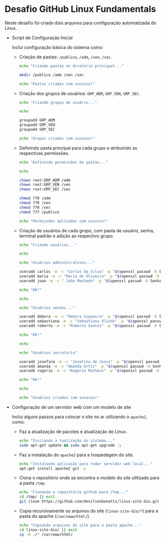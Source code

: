 # Desafio GitHub Linux Fundamentals

Neste desafio foi criado dois arquivos para configuração automatizada do Linux.

 - Script de Configuração Inicial

   Inclui configuração básica do sistema como:

   - Criação de pastas: `/publico`, `/adm`, `/ven`, `/sec`.

     ```bash
     echo "Criando pastas no diretório principal..."
     
     mkdir /publico /adm /ven /sec
     
     echo "Pastas criadas com sucesso!"
     ```

   - Criação dos grupos de usuários: `GRP_ADM`, `GRP_VEN`, `GRP_SEC`.

     ```bash
     echo "Criando grupos de usuário..."
     
     echo
     
     groupadd GRP_ADM
     groupadd GRP_VEN
     groupadd GRP_SEC
     
     echo "Grupos criados com sucesso!"
     ```

   - Definindo pasta principal para cada grupo e atribuindo as respectivas permissões.

     ```bash
     echo "Definindo permissões de pastas..."
     
     echo
     
     chown root:GRP_ADM /adm
     chown root:GRP_VEN /ven
     chown root:GRP_SEC /sec
     
     chmod 770 /adm
     chmod 770 /ven
     chmod 770 /sec
     chmod 777 /publico
     
     echo "Permissões aplicadas com sucesso!"
     ```

   - Criação de usuários de cada grupo, com pasta de usuário, senha, terminal padrão e adição ao respectivo grupo.

     ```bash
     echo "Criando usuários..."
     
     echo
     
     echo "Usuários administrativos..."
     
     useradd carlos -m -c "Carlos da Silva" -p "$(openssl passwd -6 Senha123)" -s /bin/bash -G GRP_ADM
     useradd maria -m -c "Maria de Oliveira" -p "$(openssl passwd -6 Senha123)" -s /bin/bash -G GRP_ADM
     useradd joao -m -c " João Machado" -p "$(openssl passwd -6 Senha123)" -s /bin/bash -G GRP_ADM
     
     echo "OK!"
     
     echo
     
     echo "Usuários vendas..."
     
     useradd debora -m -c "Debora Siqueira" -p "$(openssl passwd -6 Senha123)" -s /bin/bash -G GRP_VEN
     useradd sebastiana -m -c "Sebastiana Olinda" -p "$(openssl passwd -6 Senha123)" -s /bin/bash -G GRP_VEN
     useradd roberto -m -c "Roberto Santos" -p "$(openssl passwd -6 Senha123)" -s /bin/bash -G GRP_VEN
     
     echo "OK!"
     
     echo
     
     echo "Usuários secretaria"
     
     useradd josefina -m -c "Josefina de Jesus" -p "$(openssl passwd -6 Senha123)" -s /bin/bash -G GRP_SEC
     useradd amanda -m -c "Amanda Ortiz" -p "$(openssl passwd -6 Senha123)" -s /bin/bash -G GRP_SEC
     useradd rogerio -m -c "Rogerio Matheus" -p "$(openssl passwd -6 Senha123)" -s /bin/bash -G GRP_SEC
     
     echo "OK!"
     
     echo
     
     echo "Usuários criados com sucesso!"
     ```

 - Configuração de um servidor web com um modelo de site

   Inclui alguns passos para colocar o site no ar utilizando o `apache2`, como:

      - Faz a atualização de pacotes e atualização do Linux.

        ```bash
        echo "Iniciando a tualização do sistema..."
        sudo apt-get update && sudo apt-get upgrade -y
        ```

      - Faz a instalação do `apache2` para a hospedagem do site.

        ```bash
        echo "Instalando aplicação para rodar servidor web local..."
        apt-get install apache2 git -y
        ```

      - Clona o repositório onde se encontra o modelo do site utilizado para a pasta `/tmp`.

        ```bash
        echo "Clonando o repositório github para /tmp..."
        cd /tmp/ || exit
        git clone https://github.com/denilsonbonatti/linux-site-dio.git
        ```

      - Copia recursivamente os arquivos do site (`linux-site-dio/*`) para a pasta do apache (`/var/www/html/`).

        ```bash
        echo "Copiando arquivos do site para a pasta apache..."
        cd linux-site-dio/ || exit
        cp -R ./* /var/www/html/
        ```
